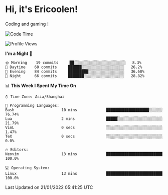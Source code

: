 # Hi, it's Ericoolen!
Coding and gaming！

<!--START_SECTION:waka-->
![Code Time](http://img.shields.io/badge/Code%20Time-150%20hrs%2054%20mins-blue)

![Profile Views](http://img.shields.io/badge/Profile%20Views-0-blue)

**I'm a Night 🦉** 

```text
🌞 Morning    19 commits     ██░░░░░░░░░░░░░░░░░░░░░░░   8.3% 
🌆 Daytime    60 commits     ██████░░░░░░░░░░░░░░░░░░░   26.2% 
🌃 Evening    84 commits     █████████░░░░░░░░░░░░░░░░   36.68% 
🌙 Night      66 commits     ███████░░░░░░░░░░░░░░░░░░   28.82%

```


📊 **This Week I Spent My Time On** 

```text
⌚︎ Time Zone: Asia/Shanghai

💬 Programming Languages: 
Bash                     10 mins             ███████████████████░░░░░░   76.74% 
Lua                      2 mins              █████░░░░░░░░░░░░░░░░░░░░   21.79% 
VimL                     0 secs              ░░░░░░░░░░░░░░░░░░░░░░░░░   1.47% 
TeX                      0 secs              ░░░░░░░░░░░░░░░░░░░░░░░░░   0.0%

🔥 Editors: 
Neovim                   13 mins             █████████████████████████   100.0%

💻 Operating System: 
Linux                    13 mins             █████████████████████████   100.0%

```


 Last Updated on 21/01/2022 05:41:25 UTC
<!--END_SECTION:waka-->

